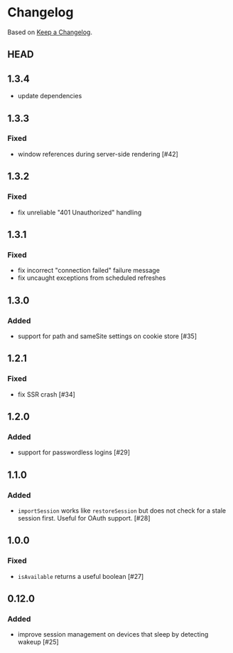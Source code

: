 # Changelog

Based on [Keep a Changelog](https://keepachangelog.com/en/1.0.0/).

## HEAD

## 1.3.4

- update dependencies

###

## 1.3.3

### Fixed

- window references during server-side rendering [#42]

## 1.3.2

### Fixed

- fix unreliable "401 Unauthorized" handling

## 1.3.1

### Fixed

- fix incorrect "connection failed" failure message
- fix uncaught exceptions from scheduled refreshes

## 1.3.0

### Added

- support for path and sameSite settings on cookie store [#35]

## 1.2.1

### Fixed

- fix SSR crash [#34]

## 1.2.0

### Added

- support for passwordless logins [#29]

## 1.1.0

### Added

- `importSession` works like `restoreSession` but does not check for a stale session first. Useful for OAuth support. [#28]

## 1.0.0

### Fixed

- `isAvailable` returns a useful boolean [#27]

## 0.12.0

### Added

- improve session management on devices that sleep by detecting wakeup [#25]
